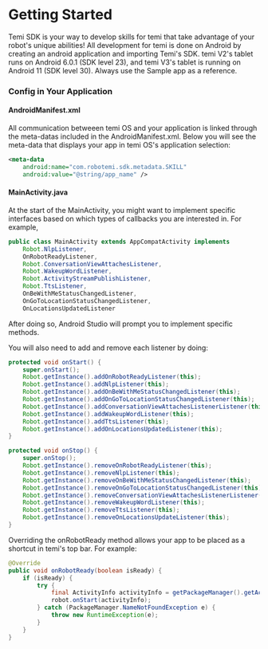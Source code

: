 # Getting Started
Temi SDK is your way to develop skills for temi that take advantage of your robot's unique abilities! All development for temi is done on Android by creating an android application and importing Temi's SDK. temi V2's tablet runs on Android 6.0.1 (SDK level 23), and temi V3's tablet is running on Android 11 (SDK level 30). Always use the Sample app as a reference.

### Config in Your Application

#### AndroidManifest.xml

All communication betweeen temi OS and your application is linked through the meta-datas included in the AndroidManifest.xml. Below you will see the meta-data that displays your app in temi OS's application selection:

``` xml
<meta-data
    android:name="com.robotemi.sdk.metadata.SKILL"
    android:value="@string/app_name" />
```

#### MainActivity.java

At the start of the MainActivity, you might want to implement specific interfaces based on which types of callbacks you are interested in. For example,

``` java
public class MainActivity extends AppCompatActivity implements
    Robot.NlpListener,
    OnRobotReadyListener,
    Robot.ConversationViewAttachesListener,
    Robot.WakeupWordListener,
    Robot.ActivityStreamPublishListener,
    Robot.TtsListener,
    OnBeWithMeStatusChangedListener,
    OnGoToLocationStatusChangedListener,
    OnLocationsUpdatedListener
```

After doing so, Android Studio will prompt you to implement specific methods.

You will also need to add and remove each listener by doing:

``` java
protected void onStart() {
    super.onStart();
    Robot.getInstance().addOnRobotReadyListener(this);
    Robot.getInstance().addNlpListener(this);
    Robot.getInstance().addOnBeWithMeStatusChangedListener(this);
    Robot.getInstance().addOnGoToLocationStatusChangedListener(this);
    Robot.getInstance().addConversationViewAttachesListenerListener(this);
    Robot.getInstance().addWakeupWordListener(this);
    Robot.getInstance().addTtsListener(this);
    Robot.getInstance().addOnLocationsUpdatedListener(this);
}

protected void onStop() {
    super.onStop();
    Robot.getInstance().removeOnRobotReadyListener(this);
    Robot.getInstance().removeNlpListener(this);
    Robot.getInstance().removeOnBeWithMeStatusChangedListener(this);
    Robot.getInstance().removeOnGoToLocationStatusChangedListener(this);
    Robot.getInstance().removeConversationViewAttachesListenerListener(this);
    Robot.getInstance().removeWakeupWordListener(this);
    Robot.getInstance().removeTtsListener(this);
    Robot.getInstance().removeOnLocationsUpdateListener(this);
}
```

Overriding the onRobotReady method allows your app to be placed as a shortcut in temi's top bar. For example:

``` java
@Override
public void onRobotReady(boolean isReady) {
    if (isReady) {
        try {
            final ActivityInfo activityInfo = getPackageManager().getActivityInfo(getComponentName(), PackageManager.GET_META_DATA);
            robot.onStart(activityInfo);
        } catch (PackageManager.NameNotFoundException e) {
            throw new RuntimeException(e);
        }
    }
}
```